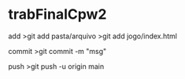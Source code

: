 # trabFinalCpw2



add  >git add pasta/arquivo >git add jogo/index.html

commit >git commit -m "msg" 

push >git push -u origin main